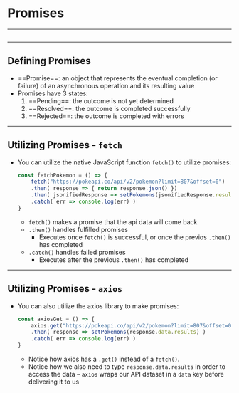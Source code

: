 # Promises
---
```toc
```
---

## Defining Promises
- ==Promise==: an object that represents the eventual completion (or failure) of an asynchronous operation and its resulting value
- Promises have 3 states:
	1. ==Pending==: the outcome is not yet determined
	2. ==Resolved==: the outcome is completed successfully
	3. ==Rejected==: the outcome is completed with errors


----

## Utilizing Promises - `fetch`
- You can utilize the native JavaScript function `fetch()` to utilize promises:
	```js
	const fetchPokemon = () => {
		fetch("https://pokeapi.co/api/v2/pokemon?limit=807&offset=0")
		.then( response => { return response.json() })
		.then( jsonifiedResponse => setPokemons(jsonifiedResponse.results)
		.catch( err => console.log(err) )
	}
	```
	- `fetch()` makes a promise that the api data will come back
	- `.then()` handles fulfilled promises
		- Executes once `fetch()` is successful, or once the previos `.then()` has completed
	- `.catch()` handles failed promises
		- Executes after the previous `.then()` has completed


---

## Utilizing Promises - `axios`
- You can also utilize the axios library to make promises:
	```js
	const axiosGet = () => {
		axios.get("https://pokeapi.co/api/v2/pokemon?limit=807&offset=0")
		.then( response => setPokemons(response.data.results) )
		.catch( err => console.log(err) )
	}
	```
	- Notice how axios has a `.get()` instead of a `fetch()`. 
	- Notice how we also need to type `response.data.results` in order to access the data – `axios` wraps our API dataset in a `data` key before delivering it to us